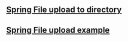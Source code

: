 ## [Spring File upload to directory](https://bezkoder.com/spring-boot-file-upload/)
## [Spring File upload example](https://spring.io/guides/gs/uploading-files/)